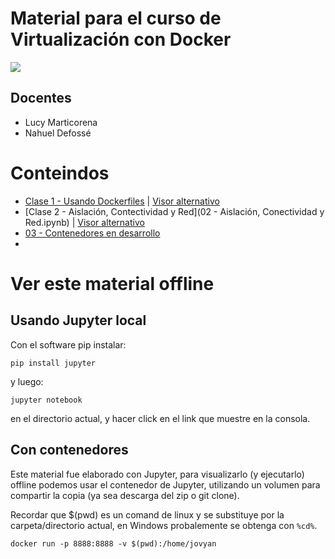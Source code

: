 # Material para el curso de Virtualización con Docker 
![](https://www.docker.com/sites/default/files/Whale%20Logo332_5.png)

## Docentes

* Lucy Marticorena
* Nahuel Defossé
    
# Conteindos

* <a href="01 - Usando Dockerfiles.ipynb">Clase 1 - Usando Dockerfiles</a> | [Visor alternativo](https://nbviewer.jupyter.org/github/UNPSJB/eip-docker/blob/master/01%20-%20Usando%20Dockerfiles.ipynb)
* [Clase 2 - Aislación, Contectividad y Red](02 - Aislación, Conectividad y Red.ipynb) | [Visor alternativo](https://nbviewer.jupyter.org/github/UNPSJB/eip-docker/blob/master/02%20-%20Aislaci%C3%B3n%2C%20Conectividad%20y%20Red.ipynb)
* [03 - Contenedores en desarrollo](03%20-%20Contenedores%20en%20Desarrollo.ipynb)
* []()

# Ver este material offline

## Usando Jupyter local

Con el software pip instalar:
```
pip install jupyter
```
y luego:
```
jupyter notebook 
```
en el directorio actual, y hacer click en el link que muestre en la consola.

## Con contenedores

Este material fue elaborado con Jupyter, para visualizarlo (y ejecutarlo)
offline podemos usar el contenedor de Jupyter, utilizando un volumen para
compartir la copia (ya sea descarga del zip o git clone).

Recordar que $(pwd) es un comand de linux y se substituye por la carpeta/directorio actual, en Windows probalemente se obtenga con `%cd%`.

```
docker run -p 8888:8888 -v $(pwd):/home/jovyan                                
``` 
